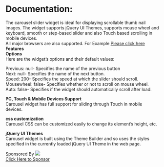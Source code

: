                                             
Documentation:
=============
  The carousel slider widget is ideal for displaying scrollable thumb nail images. The widget supports jQuery UI Themes, supports mouse wheel and keyboard, smooth or step-based slider and also Touch based scrolling in mobile devices.    
  All major browsers are also supported.
  For Example <a href="http://jsfiddle.net/wPwCj/14/">Please click here</a>              
<strong>Features</strong>                                                                                                 
<strong>Options</strong>           
Here are the widget’s options and their default values:

Previous:   null-  Specifies the name of the previous button                                                                                                
Next:       null- Specifies the name of the next button.                                                                     
Speed:      200-   Specifies the speed at which the slider should scroll.                                                                 
Mousewheel: false- Specifies whether or not to scroll on mouse wheel.                                                       
Auto:       false- Specifies if the widget should automatically scroll after load.
                                                  

<strong>PC, Touch & Mobile Devices Support</strong>             
Carousel widget has full support for sliding through Touch in mobile devices.


<strong>css customization</strong> </strong>             
Carousel CSS can be customized easily to change its element’s height, etc.


<strong>jQuery UI Themes</strong>             
Carousel widget is built using the Theme Builder and so uses the styles specified in the currently loaded jQuery UI Theme in the web page.
<div>Sponsored By                                     
<a href="http://www.fusioncharts.com/products/suite/?role=Developer&amp;utm_source=jqfaq&amp;utm_medium=banner&amp;utm_content=1_billion_banner_knight_468X60_fo&amp;utm_campaign=FC_v3_2_Mktg" target="_blank"><img src="http://jqfaq.com/wp-content/uploads/2012/07/BB-glass-468X60px.jpg"></a><br>
<a class="ad_links" href="mailto:marketing@jqfaq.com?subject=Advetisement in JqFAQ">Click Here to Sponsor</a>
</div>
